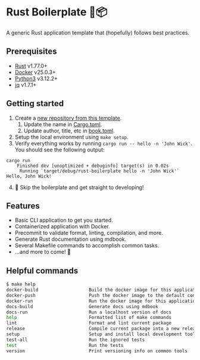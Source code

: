 # Rust Boilerplate 🦀📦
A generic Rust application template that (hopefully) follows best practices.

## Prerequisites
- [Rust](https://www.rust-lang.org/tools/install) v1.77.0+
- [Docker](https://docs.docker.com/engine/install/) v25.0.3+
- [Python3](https://www.python.org/downloads/) v3.12.2+
- [jq](https://jqlang.github.io/jq/download/) v1.7.1+

## Getting started
1. Create a [new repository from this template](https://docs.github.com/en/repositories/creating-and-managing-repositories/creating-a-repository-from-a-template#creating-a-repository-from-a-template).
    1. Update the name in [Cargo.toml](./Cargo.toml).
    2. Update author, title, etc in [book.toml](./docs/book.toml).
2. Setup the local environment using `make setup`.
3. Verify everything works by running `cargo run -- hello -n 'John Wick'`. You should see the following output:
```
cargo run
    Finished dev [unoptimized + debuginfo] target(s) in 0.02s
     Running `target/debug/rust-boilerplate hello -n 'John Wick'`
Hello, John Wick!
```
4. 🎉 Skip the boilerplate and get straight to developing!

## Features
- Basic CLI application to get you started.
- Containerized application with Docker.
- Precommit to validate format, linting, compilation, and more.
- Generate Rust documentation using mdbook.
- Several Makefile commands to accomplish common tasks.
- ...and more to come! 🤞

## Helpful commands
```bash
$ make help
docker-build                   Build the docker image for this application
docker-push                    Push the docker image to the default container registry
docker-run                     Run the docker image for this application
docs-build                     Generate docs using mdbook
docs-run                       Run a localhost version of docs
help                           Formatted list of make commands
lint                           Format and lint current package
release                        Compile current package into a new release
setup                          Setup and install local development tools (e.g. pre-commit, mdbook)
test-all                       Run the ignored tests
test                           Run the tests
version                        Print versioning info on common tools
```
